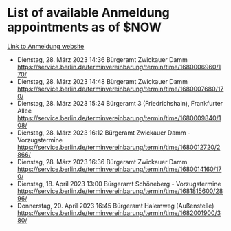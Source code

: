 # List of available Anmeldung appointments as of $NOW
[Link to Anmeldung website](https://service.berlin.de/terminvereinbarung/termin/tag.php?termin=1&anliegen[]=120686&dienstleisterlist=122210,122217,327316,122219,327312,122227,327314,122231,327346,122243,327348,122254,122252,329742,122260,329745,122262,329748,122271,327278,122273,327274,122277,327276,330436,122280,327294,122282,327290,122284,327292,122291,327270,122285,327266,122286,327264,122296,327268,150230,329760,122297,327286,122294,327284,122312,329763,122314,329775,122304,327330,122311,327334,122309,327332,317869,122281,327352,122279,329772,122283,122276,327324,122274,327326,122267,329766,122246,327318,122251,327320,122257,327322,122208,327298,122226,327300&herkunft=http%3A%2F%2Fservice.berlin.de%2Fdienstleistung%2F120686%2F)
- Dienstag, 28. März 2023 14:36 Bürgeramt Zwickauer Damm https://service.berlin.de/terminvereinbarung/termin/time/1680006960/170/
- Dienstag, 28. März 2023 14:48 Bürgeramt Zwickauer Damm https://service.berlin.de/terminvereinbarung/termin/time/1680007680/170/
- Dienstag, 28. März 2023 15:24 Bürgeramt 3 (Friedrichshain), Frankfurter Allee https://service.berlin.de/terminvereinbarung/termin/time/1680009840/108/
- Dienstag, 28. März 2023 16:12 Bürgeramt Zwickauer Damm - Vorzugstermine https://service.berlin.de/terminvereinbarung/termin/time/1680012720/2866/
- Dienstag, 28. März 2023 16:36 Bürgeramt Zwickauer Damm https://service.berlin.de/terminvereinbarung/termin/time/1680014160/170/
- Dienstag, 18. April 2023 13:00 Bürgeramt Schöneberg - Vorzugstermine https://service.berlin.de/terminvereinbarung/termin/time/1681815600/2896/
- Donnerstag, 20. April 2023 16:45 Bürgeramt Halemweg (Außenstelle) https://service.berlin.de/terminvereinbarung/termin/time/1682001900/380/
